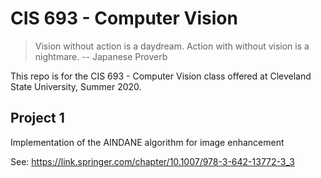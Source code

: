 CIS 693 - Computer Vision
=========================
> Vision without action is a daydream. Action with without vision is a
> nightmare. -- Japanese Proverb

This repo is for the CIS 693 - Computer Vision class offered at 
Cleveland State University, Summer 2020.

Project 1
---------
Implementation of the AINDANE algorithm for image enhancement

See: https://link.springer.com/chapter/10.1007/978-3-642-13772-3_3